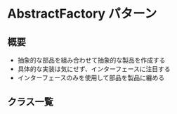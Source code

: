 # AbstractFactory パターン

## 概要

- 抽象的な部品を組み合わせて抽象的な製品を作成する
- 具体的な実装は気にせず、インターフェースに注目する
- インターフェースのみを使用して部品を製品に纏める

## クラス一覧
